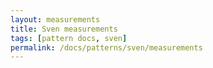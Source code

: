 ```yaml
---
layout: measurements
title: Sven measurements
tags: [pattern docs, sven]
permalink: /docs/patterns/sven/measurements
---
```

